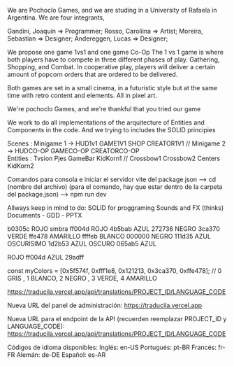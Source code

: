 We are Pochoclo Games, and we are studing in a University of Rafaela in Argentina. We are four integrants,

Gandini, Joaquín => Programmer;
Rosso, Caroliina => Artist;
Moreira, Sebastian => Designer;
Andereggen, Lucas => Designer;

We propose one game 1vs1 and one game Co-Op
The 1 vs 1 game is where both players have to compete in three different phases of play. Gathering, Shopping, and Combat.
In cooperative play, players will deliver a certain amount of popcorn orders that are ordered to be delivered.

Both games are set in a small cinema, in a futuristic style but at the same time with retro content and elements. All in pixel art.

We're pochoclo Games, and we're thankful that you tried our game

We work to do all implementations of the arquitecture of Entities and Components in the code.
And we trying to includes the SOLID principies

Scenes : Minigame 1 -> HUD1v1 GAME1V1 SHOP CREATOR1V1 // Minigame 2 -> HUDCO-OP GAMECO-OP CREATORCO-OP  
Entities : Tvsion Pjes GameBar KidKorn1 // Crossbow1 Crossbow2 Centers KidKorn2

Comandos para consola e iniciar el servidor vite del package.json
--> cd (nombre del archivo) (para el comando, hay que estar dentro de la carpeta del package.json)
--> npm run dev

Allways keep in mind to do:
SOLID for proggraming Sounds and FX (thinks) Documents - GDD - PPTX

b0305c ROJO smbra
ff004d ROJO
4b5bab AZUL
272736 NEGRO
3ca370 VERDE
ffe478 AMARILLO
ffffeb BLANCO
000000 NEGRO
111d35 AZUL OSCURISIMO
1d2b53 AZUL OSCURO
065ab5 AZUL

ROJO ff004d
AZUL 29adff

const myColors = [0x5f574f, 0xfff1e8, 0x121213, 0x3ca370, 0xffe478]; // 0 GRIS , 1 BLANCO, 2 NEGRO , 3 VERDE, 4 AMARILLO

https://traducila.vercel.app/api/translations/PROJECT_ID/LANGUAGE_CODE

Nueva URL del panel de administración: https://traducila.vercel.app

Nueva URL para el endpoint de la API (recuerden reemplazar PROJECT_ID y LANGUAGE_CODE): https://traducila.vercel.app/api/translations/PROJECT_ID/LANGUAGE_CODE

Códigos de idioma disponibles:
Inglés: en-US
Portugués: pt-BR
Francés: fr-FR
Alemán: de-DE
Español: es-AR